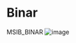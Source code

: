 # Binar
MSIB_BINAR
![image](https://github.com/Sowa002/Binar/assets/91929070/84632f99-bd5a-4f2c-b0a3-3dfadd87a091)
